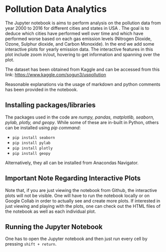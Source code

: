 # Pollution Data Analytics

The Jupyter notebook is aims to perform analysis on the pollution data from year 2000 to 2016 for different cities and states in USA . The goal is to deduce which cities have performed well over time and which have performed worse based on each gas emission levels (Nitrogen Dioxide, Ozone, Sulphur dioxide, and Carbon Monoxide). In the end we add some interactive plots for yearly emission data. The interactive features in this plot include zoom in/out, hovering to get information and spanning over the plot. 

The dataset has been obtained from Kaggle and can be accessed  from this link: https://www.kaggle.com/sogun3/uspollution

Reasonable explanations via the usage of markdown and python comments has been provided in the notebook.


##  Installing packages/libraries
The packages used in the code are <em>numpy, pandas, matplotlib, seaborn, pylab, plotly, and geopy</em>. While some of these are in-built in Python, others can be installed using <em>pip command</em>:

- <code>pip install seaborn</code>
- <code>pip install pylab</code>
- <code>pip install plotly</code>
- <code>pip install geopy</code>

Alternatively, they all can be installed from Anacondas Navigator. 

## Important Note Regarding Interactive Plots
Note that, if you are just viewing the notebook from Github, the interactive plots will not be visible. One will have to run the notebook locally or on Google Collab in order to actually see and create more plots. If  interested in just viewing and playing with the plots, one can check out the HTML files of the notebook as well as each individual plot. 

## Running the Jupyter Notebook
One has to open the Jupyter notebook and then just run every cell by pressing <code>shift + return</code>.  